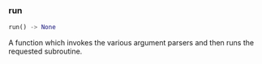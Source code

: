 

### run
```python
run() -> None
```
A function which invokes the various argument parsers and then runs the requested subroutine.
    